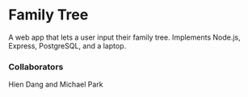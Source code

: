 # Family Tree

A web app that lets a user input their family tree. Implements Node.js, Express, PostgreSQL, and a laptop.

### Collaborators
Hien Dang and Michael Park
